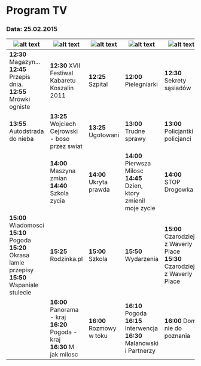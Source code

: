 # Program TV

### Data: 25.02.2015

| ![alt text][TVP1] | ![alt text][TVP2] | ![alt text][TVN] | ![alt text][POLSAT] | ![alt text][TV4] | ![alt text][TVPULS] |
|-------------------|-------------------|------------------|---------------------|------------------|---------------------|
| **12:30** Magazyn...<br>**12:45** Przepis dnia.<br>**12:55** Mrówki ogniste | **12:30** XVII Festiwal Kabaretu Koszalin 2011 | **12:25** Szpital | **12:00** Pielegniarki | **12:30** Sekrety sąsiadów | **12:30** Krolowa serc |
| **13:55** Autodstrada do nieba | **13:25** Wojciech Cejrowski - boso przez swiat | **13:25** Ugotowani | **13:00** Trudne sprawy | **13:00** Policjantki i policjanci | **13:30** Krolowa serc |
| | **14:00** Maszyna zmian<br>**14:40** Szkola zycia | **14:00** Ukryta prawda | **14:00** Pierwsza Milosc<br>**14:45** Dzien, ktory zmienil moje zycie | **14:00** STOP Drogowka | **14:30** Niania |
| **15:00** Wiadomosci<br>**15:10** Pogoda<br>**15:20** Okrasa lamie przepisy<br>**15:50** Wspaniale stulecie | **15:25** Rodzinka.pl | **15:00** Szkola | **15:50** Wydarzenia | **15:00** Czarodzieje z Waverly Place<br>**15:30** Czarodzieje z Waverly Place | **15:00** Niania<br>**15:30** Niania |
| | **16:00** Panorama - kraj<br>**16:20** Pogoda - kraj<br>**16:30** M jak milosc | **16:00** Rozmowy w toku | **16:10** Pogoda<br>**16:15** Interwencja<br>**16:30** Malanowski i Partnerzy | **16:00** Dom nie do poznania | **16:00** 13. posterunek<br>**16:45** 13. posterunek |

[TVP1]: http://i.wp.pl/a/i/program_tv/logotypy/tvp1.jpg "TVP 1"
[TVP2]: http://i.wp.pl/a/i/program_tv/logotypy/tvp2.jpg "TVP 2"
[TVN]: http://i.wp.pl/a/i/program_tv/logotypy/tvn.jpg "TVN"
[POLSAT]: http://i.wp.pl/a/i/program_tv/logotypy/5.jpg "POLSAT"
[TV4]: http://i.wp.pl/a/i/program_tv/logotypy/tv4.jpg "TV 4"
[TVPULS]: http://i.wp.pl/a/f/png/29839/tvpuls_nowe_43x31.png "TV Puls"
